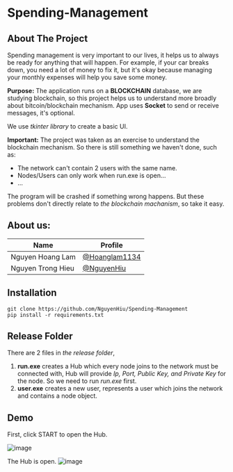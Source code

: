 # Spending-Management

## About The Project
Spending management is very important to our lives, it helps us to always be ready for anything that will happen. For example, if your car breaks down, you need a lot of money to fix it, but it's okay because managing your monthly expenses will help you save some money.

**Purpose:** The application runs on a __**BLOCKCHAIN**__ database, we are studying blockchain, so this project helps us to understand more broadly about bitcoin/blockchain mechanism. App uses __Socket__ to send or receive messages, it's optional.

We use _tkinter library_ to create a basic UI.

**Important:** The project was taken as an exercise to understand the blockchain mechanism. So there is still something we haven't done, such as: 
- The network can't contain 2 users with the same name.
- Nodes/Users can only work when run.exe is open...
- ...

The program will be crashed if something wrong happens. But these problems don't directly relate to _the blockchain machanism_, so take it easy. 

## About us:

|            Name               | Profile 
|-------------------------------|----------------------------
|Nguyen Hoang Lam | [@Hoanglam1134](https://github.com/Hoanglam1134)            
|Nguyen Trong Hieu | [@NguyenHiu](https://github.com/NguyenHiu)    

## Installation
```console
git clone https://github.com/NguyenHiu/Spending-Management
pip install -r requirements.txt
```
## Release Folder 
There are 2 files in _the release folder_, 
1. **run.exe** creates a Hub which every node joins to the network must be connected with, Hub will provide _Ip, Port, Public Key, and Private Key_ for the node. So we need to run _run.exe_ first.
2. **user.exe** creates a new user, represents a user which joins the network and contains a node object.

## Demo
First, click START to open the Hub.

![image](https://user-images.githubusercontent.com/87634727/179823161-842c67fd-76f4-403a-9f87-6b876f5803a0.png)

The Hub is open.
![image](https://user-images.githubusercontent.com/87634727/179823215-8e25e85d-65d7-4387-9fa4-ecdc53778490.png)

